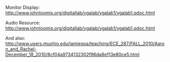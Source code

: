 Monitor Display:
http://www.johnloomis.org/digitallab/vgalab/vgalab1/vgalab1.qdoc.html

Audio Resource:
http://www.johnloomis.org/digitallab/vgalab/vgalab1/vgalab1.qdoc.html

And also:
http://www.users.muohio.edu/jamiespa/teaching/ECE_287/FALL_2010/Aaron_and_Rachel-December_18_2010/8cf04a9734132302f96da8e113e80ce5.html